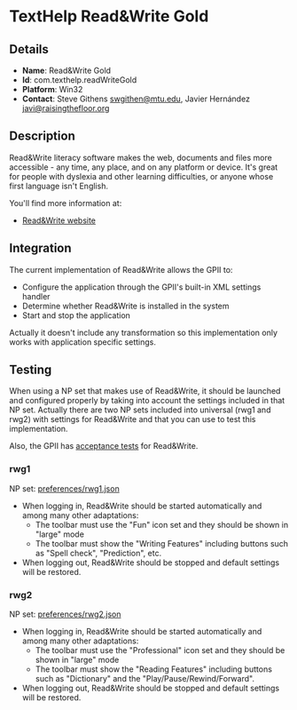# TextHelp Read&Write Gold

## Details

* __Name__: Read&Write Gold
* __Id__: com.texthelp.readWriteGold
* __Platform__: Win32
* __Contact__: Steve Githens <swgithen@mtu.edu>, Javier Hernández <javi@raisingthefloor.org>

## Description

Read&Write literacy software makes the web, documents and files more accessible - any time, any place, and on any platform or device. It's great for people with dyslexia and other learning difficulties, or anyone whose first language isn't English.

You'll find more information at:

* [Read&Write website](https://www.texthelp.com/en-gb/products/read-and-write-family)

## Integration
The current implementation of Read&Write allows the GPII to:

* Configure the application through the GPII's built-in XML settings handler
* Determine whether Read&Write is installed in the system
* Start and stop the application

Actually it doesn't include any transformation so this implementation only works with application specific settings.

## Testing
When using a NP set that makes use of Read&Write, it should be launched and configured properly by taking into account the settings included in that NP set.
Actually there are two NP sets included into universal (rwg1 and rwg2) with settings for Read&Write and that you can use to test this implementation.

Also, the GPII has [acceptance tests](https://github.com/GPII/universal/blob/master/tests/platform/windows/windows-readwrite-testSpec.txt) for Read&Write.

### rwg1

NP set: [preferences/rwg1.json](https://github.com/GPII/universal/blob/master/testData/preferences/rwg1.json)

* When logging in, Read&Write should be started automatically and among many other adaptations: 
  * The toolbar must use the "Fun" icon set and they should be shown in "large" mode
  * The toolbar must show the "Writing Features" including buttons such as "Spell check", "Prediction", etc.
* When logging out, Read&Write should be stopped and default settings will be restored.

### rwg2

NP set: [preferences/rwg2.json](https://github.com/GPII/universal/blob/master/testData/preferences/rwg2.json)

* When logging in, Read&Write should be started automatically and among many other adaptations:
  * The toolbar must use the "Professional" icon set and they should be shown in "large" mode
  * The toolbar must show the "Reading Features" including buttons such as "Dictionary" and the "Play/Pause/Rewind/Forward".
* When logging out, Read&Write should be stopped and default settings will be restored.
